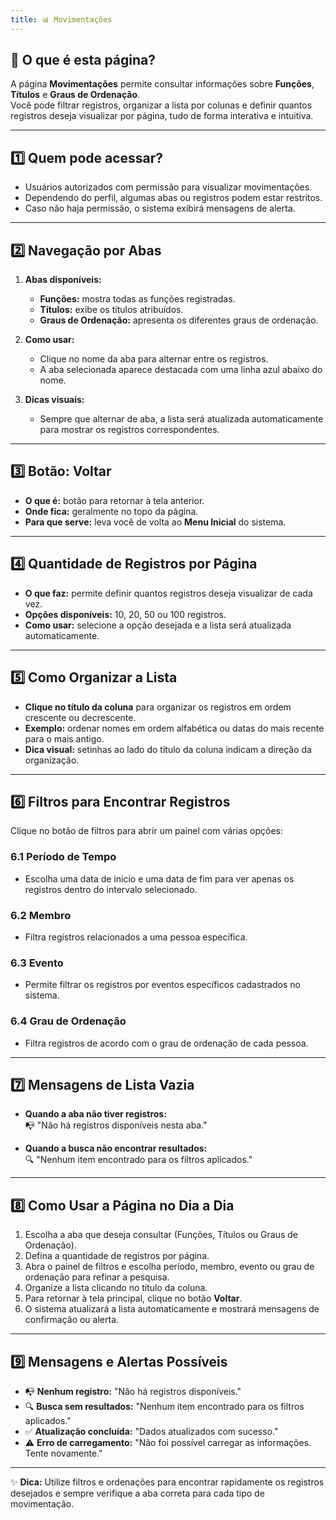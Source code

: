 ```yaml
---
title: 📊 Movimentações
---
```


## 📄 O que é esta página?
A página **Movimentações** permite consultar informações sobre **Funções**, **Títulos** e **Graus de Ordenação**.  
Você pode filtrar registros, organizar a lista por colunas e definir quantos registros deseja visualizar por página, tudo de forma interativa e intuitiva.

---

## 1️⃣ Quem pode acessar?
- Usuários autorizados com permissão para visualizar movimentações.  
- Dependendo do perfil, algumas abas ou registros podem estar restritos.  
- Caso não haja permissão, o sistema exibirá mensagens de alerta.

---

## 2️⃣ Navegação por Abas

1. **Abas disponíveis:**  
   - **Funções:** mostra todas as funções registradas.  
   - **Títulos:** exibe os títulos atribuídos.  
   - **Graus de Ordenação:** apresenta os diferentes graus de ordenação.

2. **Como usar:**  
   - Clique no nome da aba para alternar entre os registros.  
   - A aba selecionada aparece destacada com uma linha azul abaixo do nome.

3. **Dicas visuais:**  
   - Sempre que alternar de aba, a lista será atualizada automaticamente para mostrar os registros correspondentes.

---

## 3️⃣ Botão: Voltar

- **O que é:** botão para retornar à tela anterior.  
- **Onde fica:** geralmente no topo da página.  
- **Para que serve:** leva você de volta ao **Menu Inicial** do sistema.

---

## 4️⃣ Quantidade de Registros por Página

- **O que faz:** permite definir quantos registros deseja visualizar de cada vez.  
- **Opções disponíveis:** 10, 20, 50 ou 100 registros.  
- **Como usar:** selecione a opção desejada e a lista será atualizada automaticamente.

---

## 5️⃣ Como Organizar a Lista

- **Clique no título da coluna** para organizar os registros em ordem crescente ou decrescente.  
- **Exemplo:** ordenar nomes em ordem alfabética ou datas do mais recente para o mais antigo.  
- **Dica visual:** setinhas ao lado do título da coluna indicam a direção da organização.

---

## 6️⃣ Filtros para Encontrar Registros

Clique no botão de filtros para abrir um painel com várias opções:

### 6.1 Período de Tempo
- Escolha uma data de início e uma data de fim para ver apenas os registros dentro do intervalo selecionado.

### 6.2 Membro
- Filtra registros relacionados a uma pessoa específica.

### 6.3 Evento
- Permite filtrar os registros por eventos específicos cadastrados no sistema.

### 6.4 Grau de Ordenação
- Filtra registros de acordo com o grau de ordenação de cada pessoa.

---

## 7️⃣ Mensagens de Lista Vazia

- **Quando a aba não tiver registros:**  
  📭 "Não há registros disponíveis nesta aba."  

- **Quando a busca não encontrar resultados:**  
  🔍 "Nenhum item encontrado para os filtros aplicados."

---

## 8️⃣ Como Usar a Página no Dia a Dia

1. Escolha a aba que deseja consultar (Funções, Títulos ou Graus de Ordenação).  
2. Defina a quantidade de registros por página.  
3. Abra o painel de filtros e escolha período, membro, evento ou grau de ordenação para refinar a pesquisa.  
4. Organize a lista clicando no título da coluna.  
5. Para retornar à tela principal, clique no botão **Voltar**.  
6. O sistema atualizará a lista automaticamente e mostrará mensagens de confirmação ou alerta.

---

## 9️⃣ Mensagens e Alertas Possíveis

- 📭 **Nenhum registro:** "Não há registros disponíveis."  
- 🔍 **Busca sem resultados:** "Nenhum item encontrado para os filtros aplicados."  
- ✅ **Atualização concluída:** "Dados atualizados com sucesso."  
- ⚠️ **Erro de carregamento:** "Não foi possível carregar as informações. Tente novamente."

---

✨ **Dica:** Utilize filtros e ordenações para encontrar rapidamente os registros desejados e sempre verifique a aba correta para cada tipo de movimentação.